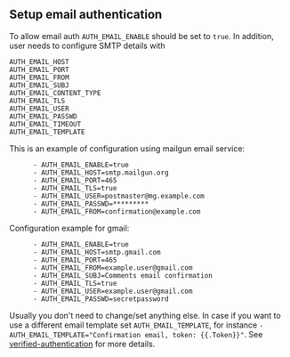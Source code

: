 ## Setup email authentication

To allow email auth `AUTH_EMAIL_ENABLE` should be set to `true`. In addition, user needs to configure SMTP details with

```
AUTH_EMAIL_HOST         
AUTH_EMAIL_PORT         
AUTH_EMAIL_FROM         
AUTH_EMAIL_SUBJ         
AUTH_EMAIL_CONTENT_TYPE 
AUTH_EMAIL_TLS          
AUTH_EMAIL_USER         
AUTH_EMAIL_PASSWD       
AUTH_EMAIL_TIMEOUT      
AUTH_EMAIL_TEMPLATE
```

This is an example of configuration using mailgun email service:

```
      - AUTH_EMAIL_ENABLE=true
      - AUTH_EMAIL_HOST=smtp.mailgun.org
      - AUTH_EMAIL_PORT=465
      - AUTH_EMAIL_TLS=true
      - AUTH_EMAIL_USER=postmaster@mg.example.com
      - AUTH_EMAIL_PASSWD=*********
      - AUTH_EMAIL_FROM=confirmation@example.com
```

Configuration example for gmail:

```
      - AUTH_EMAIL_ENABLE=true
      - AUTH_EMAIL_HOST=smtp.gmail.com
      - AUTH_EMAIL_PORT=465
      - AUTH_EMAIL_FROM=example.user@gmail.com
      - AUTH_EMAIL_SUBJ=Comments email confirmation
      - AUTH_EMAIL_TLS=true
      - AUTH_EMAIL_USER=example.user@gmail.com
      - AUTH_EMAIL_PASSWD=secretpassword
```

Usually you don't need to change/set anything else. In case if you want to use a different email template set `AUTH_EMAIL_TEMPLATE`, for instance
`- AUTH_EMAIL_TEMPLATE="Confirmation email, token: {{.Token}}"`. See [verified-authentication](https://github.com/go-pkgz/auth#verified-authentication) for more details.

 